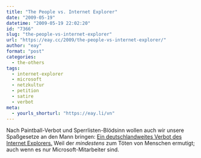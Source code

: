 ```yaml
---
title: "The People vs. Internet Explorer"
date: "2009-05-19"
datetime: "2009-05-19 22:02:20"
id: "7366"
slug: "the-people-vs-internet-explorer"
url: "https://eay.cc/2009/the-people-vs-internet-explorer/"
author: "eay"
format: "post"
categories:
  - the-others
tags:
  - internet-explorer
  - microsoft
  - netzkultur
  - petition
  - satire
  - verbot
meta:
  - yourls_shorturl: "https://eay.li/vn"
---
```


Nach Paintball-Verbot und Sperrlisten-Blödsinn wollen auch wir unsere Spaßgesetze an den Mann bringen: [Ein deutschlandweites Verbot des Internet Explorers.](http://so-war-das-damals.de/2009/05/19/wird-der-internet-explorer-in-deutschland-bald-verboten/) Weil der _mindestens_ zum Töten von Menschen ermutigt; auch wenn es nur Microsoft-Mitarbeiter sind.
